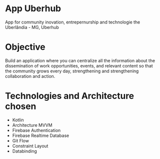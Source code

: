# App Uberhub
App for community inovation, entrepernurship and technologie the Uberlândia - MG, Uberhub

# Objective
Build an application where you can centralize all the information about the dissemination of work opportunities, events, and relevant content so that the community grows every day, strengthening and strengthening collaboration and action.

# Technologies and Architecture chosen
- Kotlin
- Architecture MVVM
- Firebase Authentication
- Firebase Realtime Database
- Git Flow 
- Constraint Layout
- Databinding
